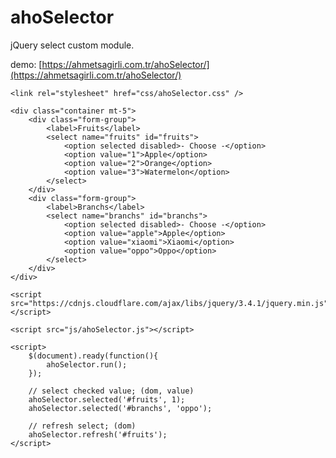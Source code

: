 # ahoSelector

jQuery select custom module.

demo: [https://ahmetsagirli.com.tr/ahoSelector/](https://ahmetsagirli.com.tr/ahoSelector/)
    
    <link rel="stylesheet" href="css/ahoSelector.css" />

    <div class="container mt-5">
        <div class="form-group">
            <label>Fruits</label>
            <select name="fruits" id="fruits">
                <option selected disabled>- Choose -</option>
                <option value="1">Apple</option>
                <option value="2">Orange</option>
                <option value="3">Watermelon</option>
            </select>
        </div>
        <div class="form-group">
            <label>Branchs</label>
            <select name="branchs" id="branchs">
                <option selected disabled>- Choose -</option>
                <option value="apple">Apple</option>
                <option value="xiaomi">Xiaomi</option>
                <option value="oppo">Oppo</option>
            </select>
        </div>
    </div>
    
    <script src="https://cdnjs.cloudflare.com/ajax/libs/jquery/3.4.1/jquery.min.js"></script>

    <script src="js/ahoSelector.js"></script>

    <script>
	    $(document).ready(function(){
            ahoSelector.run();
        });

        // select checked value; (dom, value)
        ahoSelector.selected('#fruits', 1);
        ahoSelector.selected('#branchs', 'oppo');

        // refresh select; (dom)
        ahoSelector.refresh('#fruits');
	</script>